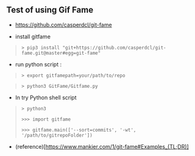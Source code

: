  ## Test of using Gif Fame
 * https://github.com/casperdcl/git-fame

 * install gitfame 
 
 > `> pip3 install "git+https://github.com/casperdcl/git-fame.git@master#egg=git-fame"`

 * run python script :

 > `> export gitfamepath=your/path/to/repo`

 > `> python3 GitFame/Gitfame.py `
 
 * In try Python shell script

 > `> python3`
 >
 > `>>> import gitfame`
 >
 > `>>> gitfame.main(['--sort=commits', '-wt', '/path/to/gitrepoFolder'])`

* (reference)[https://www.mankier.com/1/git-fame#Examples_(TL;DR)]